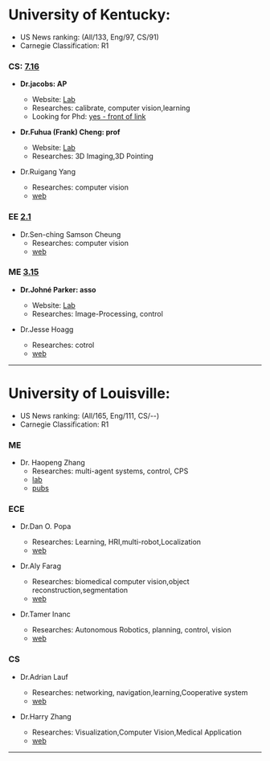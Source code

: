 # University of Kentucky:
- US News ranking: (All/133, Eng/97, CS/91)
- Carnegie Classification: R1

### CS: [7.16](http://www.uky.edu/academics/masters-doctoral/engineering/computer-science-graduate)

- **Dr.jacobs: AP**
    - Website: [Lab](http://cs.uky.edu/~jacobs/)
    - Researches: calibrate, computer vision,learning
    - Looking for Phd: [yes - front of link](http://cs.uky.edu/~jacobs/people/)

- **Dr.Fuhua (Frank) Cheng: prof**
    - Website: [Lab](http://www.cs.uky.edu/~cheng/)
    - Researches: 3D Imaging,3D Pointing

- Dr.Ruigang Yang 
    - Researches: computer vision
    - [web](http://www.vis.uky.edu/~ryang/)

### EE [2.1](http://www.uky.edu/academics/masters-doctoral/engineering/electrical-engineering-graduate)

- Dr.Sen-ching Samson Cheung 
    - Researches: computer vision
    - [web](http://vis.uky.edu/mialab/)

### ME [3.15](http://www.uky.edu/academics/masters-doctoral/engineering/mechanical-engineering-graduate)
- **Dr.Johné Parker: asso**
    - Website: [Lab](https://www.engr.uky.edu/directory/parker-john%C3%A9)
    - Researches: Image-Processing, control

- Dr.Jesse Hoagg 
    - Researches: cotrol
    - [web](https://www.engr.uky.edu/directory/hoagg-jesse)

---

# University of Louisville:
- US News ranking: (All/165, Eng/111, CS/--)
- Carnegie Classification: R1

### ME
- Dr. Haopeng Zhang 
    - Researches: multi-agent systems, control, CPS
    - [lab](http://louisville.edu/speed/people/faculty/zhangHaopeng)
    - [pubs](https://scholar.google.com/citations?hl=en&user=XxLSIEgAAAAJ&view_op=list_works&sortby=pubdate)

### ECE
- Dr.Dan O. Popa 
    - Researches: Learning, HRI,multi-robot,Localization
    - [web](http://www.ece.louisville.edu/ngs/index.php/publications-2/)

- Dr.Aly Farag 
    - Researches: biomedical computer vision,object reconstruction,segmentation
    - [web](http://louisville.edu/speed/people/faculty/faragAly)

- Dr.Tamer Inanc
    - Researches: Autonomous Robotics, planning, control, vision
    - [web](http://louisville.edu/speed/people/faculty/faculty-directory/inancTamer)

### CS
- Dr.Adrian Lauf 
    - Researches: networking, navigation,learning,Cooperative system
    - [web](http://louisville.edu/speed/people/faculty/faculty-directory/laufAdrian)

- Dr.Harry Zhang 
    - Researches: Visualization,Computer Vision,Medical Application
    - [web](http://louisville.edu/speed/people/faculty/faculty-directory/zhangHarry)

------------------------------------------------------------------------